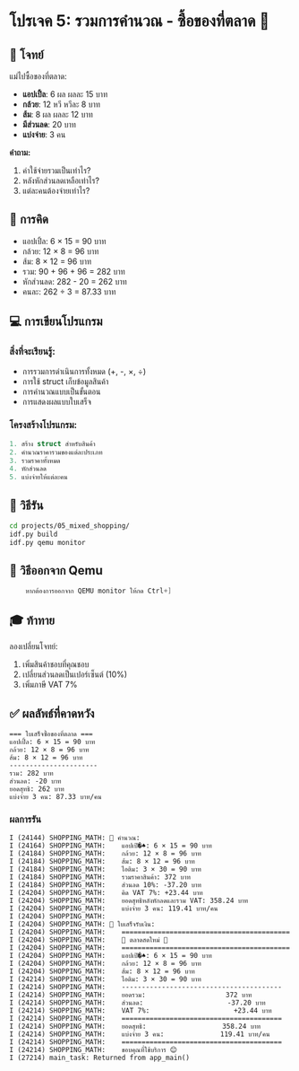 # โปรเจค 5: รวมการคำนวณ - ซื้อของที่ตลาด 🛒

## 🎯 โจทย์
แม่ไปซื้อของที่ตลาด:
- **แอปเปิ้ล**: 6 ผล ผลละ 15 บาท
- **กล้วย**: 12 หวี หวีละ 8 บาท  
- **ส้ม**: 8 ผล ผลละ 12 บาท
- **มีส่วนลด**: 20 บาท
- **แบ่งจ่าย**: 3 คน

**คำถาม:** 
1. ค่าใช้จ่ายรวมเป็นเท่าไร?
2. หลังหักส่วนลดเหลือเท่าไร?
3. แต่ละคนต้องจ่ายเท่าไร?

## 🧮 การคิด
- แอปเปิ้ล: 6 × 15 = 90 บาท
- กล้วย: 12 × 8 = 96 บาท
- ส้ม: 8 × 12 = 96 บาท
- รวม: 90 + 96 + 96 = 282 บาท
- หักส่วนลด: 282 - 20 = 262 บาท
- คนละ: 262 ÷ 3 = 87.33 บาท

## 💻 การเขียนโปรแกรม

### สิ่งที่จะเรียนรู้:
- การรวมการดำเนินการทั้งหมด (+, -, ×, ÷)
- การใช้ struct เก็บข้อมูลสินค้า
- การคำนวณแบบเป็นขั้นตอน
- การแสดงผลแบบใบเสร็จ

### โครงสร้างโปรแกรม:
```c
1. สร้าง struct สำหรับสินค้า
2. คำนวณราคารวมของแต่ละประเภท
3. รวมราคาทั้งหมด
4. หักส่วนลด
5. แบ่งจ่ายให้แต่ละคน
```

## 🚀 วิธีรัน

```bash
cd projects/05_mixed_shopping/
idf.py build
idf.py qemu monitor
```
## 🚪 วิธีออกจาก Qemu
``` c
    หากต้องการออกจาก QEMU monitor ให้กด Ctrl+]
``` 

## 🎓 ท้าทาย

ลองเปลี่ยนโจทย์:
1. เพิ่มสินค้าชอบที่คุณชอบ
2. เปลี่ยนส่วนลดเป็นเปอร์เซ็นต์ (10%)
3. เพิ่มภาษี VAT 7%

## ✅ ผลลัพธ์ที่คาดหวัง

```
=== ใบเสร็จซื้อของที่ตลาด ===
แอปเปิ้ล: 6 × 15 = 90 บาท
กล้วย: 12 × 8 = 96 บาท  
ส้ม: 8 × 12 = 96 บาท
----------------------
รวม: 282 บาท
ส่วนลด: -20 บาท
ยอดสุทธิ: 262 บาท
แบ่งจ่าย 3 คน: 87.33 บาท/คน
```
### ผลการรัน
```
I (24144) SHOPPING_MATH: 🧮 คำนวณ:
I (24164) SHOPPING_MATH:    แอปเปิ�♠: 6 × 15 = 90 บาท
I (24184) SHOPPING_MATH:    กล้วย: 12 × 8 = 96 บาท
I (24184) SHOPPING_MATH:    ส้ม: 8 × 12 = 96 บาท
I (24184) SHOPPING_MATH:    ไอติม: 3 × 30 = 90 บาท
I (24184) SHOPPING_MATH:    รวมราคาสินค้า: 372 บาท
I (24184) SHOPPING_MATH:    ส่วนลด 10%: -37.20 บาท
I (24204) SHOPPING_MATH:    คิด VAT 7%: +23.44 บาท
I (24204) SHOPPING_MATH:    ยอดสุทธิหลังหักลดและรวม VAT: 358.24 บาท
I (24204) SHOPPING_MATH:    แบ่งจ่าย 3 คน: 119.41 บาท/คน
I (24204) SHOPPING_MATH: 
I (24204) SHOPPING_MATH: 🧾 ใบเสร็จรับเงิน:
I (24204) SHOPPING_MATH:    ==========================================
I (24204) SHOPPING_MATH:    🏪 ตลาดสดใหม่ 🏪
I (24204) SHOPPING_MATH:    ==========================================
I (24204) SHOPPING_MATH:    แอปเปิ�♠: 6 × 15 = 90 บาท
I (24204) SHOPPING_MATH:    กล้วย: 12 × 8 = 96 บาท
I (24204) SHOPPING_MATH:    ส้ม: 8 × 12 = 96 บาท
I (24214) SHOPPING_MATH:    ไอติม: 3 × 30 = 90 บาท
I (24214) SHOPPING_MATH:    ----------------------------------------
I (24214) SHOPPING_MATH:    ยอดรวม:                    372 บาท
I (24214) SHOPPING_MATH:    ส่วนลด:                     -37.20 บาท
I (24214) SHOPPING_MATH:    VAT 7%:                     +23.44 บาท
I (24214) SHOPPING_MATH:    ========================================
I (24214) SHOPPING_MATH:    ยอดสุทธิ:                   358.24 บาท
I (24214) SHOPPING_MATH:    แบ่งจ่าย 3 คน:              119.41 บาท/คน
I (24214) SHOPPING_MATH:    ========================================
I (24214) SHOPPING_MATH:    ขอบคุณที่ใช้บริการ 😊
I (27214) main_task: Returned from app_main()
```

